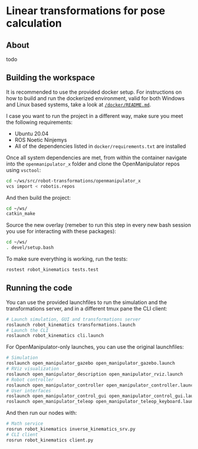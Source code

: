 # Linear transformations for pose calculation

## About

todo

## Building the workspace

It is recommended to use the provided docker setup. For instructions on how to build and run the dockerized environment, valid for both Windows and Linux based systems, take a look at [`/docker/README.md`](https://github.com/b-Tomas/robot-kinematics/blob/main/docker/README.md).

I case you want to run the project in a different way, make sure you meet the following requirements:
* Ubuntu 20.04
* ROS Noetic Ninjemys
* All of the dependencies listed in `docker/requirements.txt` are installed

Once all system dependencies are met, from within the container navigate into the `openmanipulator_x` folder and clone the OpenManipulator repos using `vsctool`:

```sh
cd ~/ws/src/robot-transformations/openmanipulator_x
vcs import < robotis.repos
```

And then build the project:

```sh
cd ~/ws/
catkin_make
```

Source the new overlay (remeber to run this step in every new bash session you use for interacting with these packages):

```sh
cd ~/ws/
. devel/setup.bash
```

To make sure everything is working, run the tests:

```sh
rostest robot_kinematics tests.test
```

## Running the code

You can use the provided launchfiles to run the simulation and the transformations server, and in a different tmux pane the CLI client:
```sh
# Launch simulation, GUI and transformations server
roslaunch robot_kinematics transformations.launch
# Launch the CLI
roslaunch robot_kinematics cli.launch
```

For OpenManipulator-only launches, you can use the original launchfiles:

```sh
# Simulation
roslaunch open_manipulator_gazebo open_manipulator_gazebo.launch
# RViz visualization
roslaunch open_manipulator_description open_manipulator_rviz.launch
# Robot controller
roslaunch open_manipulator_controller open_manipulator_controller.launch use_platform:=false # Optional: use_moveit:=true
# User interfaces
roslaunch open_manipulator_control_gui open_manipulator_control_gui.launch
roslaunch open_manipulator_teleop open_manipulator_teleop_keyboard.launch
```

And then run our nodes with:

```sh
# Math service
rosrun robot_kinematics inverse_kinematics_srv.py
# CLI client
rosrun robot_kinematics client.py
```
